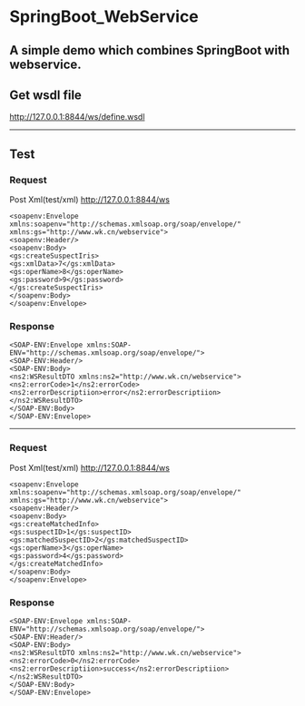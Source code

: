 # SpringBoot_WebService
## A simple demo which combines SpringBoot with webservice.

## Get wsdl file
http://127.0.0.1:8844/ws/define.wsdl

--------

## Test
### Request 
Post Xml(test/xml)
http://127.0.0.1:8844/ws
```
<soapenv:Envelope xmlns:soapenv="http://schemas.xmlsoap.org/soap/envelope/"
xmlns:gs="http://www.wk.cn/webservice">
<soapenv:Header/>
<soapenv:Body>
<gs:createSuspectIris>
<gs:xmlData>7</gs:xmlData>
<gs:operName>8</gs:operName>
<gs:password>9</gs:password>
</gs:createSuspectIris>
</soapenv:Body>
</soapenv:Envelope>
```

### Response 
```
<SOAP-ENV:Envelope xmlns:SOAP-ENV="http://schemas.xmlsoap.org/soap/envelope/">
<SOAP-ENV:Header/>
<SOAP-ENV:Body>
<ns2:WSResultDTO xmlns:ns2="http://www.wk.cn/webservice">
<ns2:errorCode>1</ns2:errorCode>
<ns2:errorDescriptiion>error</ns2:errorDescriptiion>
</ns2:WSResultDTO>
</SOAP-ENV:Body>
</SOAP-ENV:Envelope>
```
-----

### Request 
Post Xml(test/xml)
http://127.0.0.1:8844/ws
```
<soapenv:Envelope xmlns:soapenv="http://schemas.xmlsoap.org/soap/envelope/"
xmlns:gs="http://www.wk.cn/webservice">
<soapenv:Header/>
<soapenv:Body>
<gs:createMatchedInfo>
<gs:suspectID>1</gs:suspectID>
<gs:matchedSuspectID>2</gs:matchedSuspectID>
<gs:operName>3</gs:operName>
<gs:password>4</gs:password>
</gs:createMatchedInfo>
</soapenv:Body>
</soapenv:Envelope>
```
### Response 
```
<SOAP-ENV:Envelope xmlns:SOAP-ENV="http://schemas.xmlsoap.org/soap/envelope/">
<SOAP-ENV:Header/>
<SOAP-ENV:Body>
<ns2:WSResultDTO xmlns:ns2="http://www.wk.cn/webservice">
<ns2:errorCode>0</ns2:errorCode>
<ns2:errorDescriptiion>success</ns2:errorDescriptiion>
</ns2:WSResultDTO>
</SOAP-ENV:Body>
</SOAP-ENV:Envelope>
```
